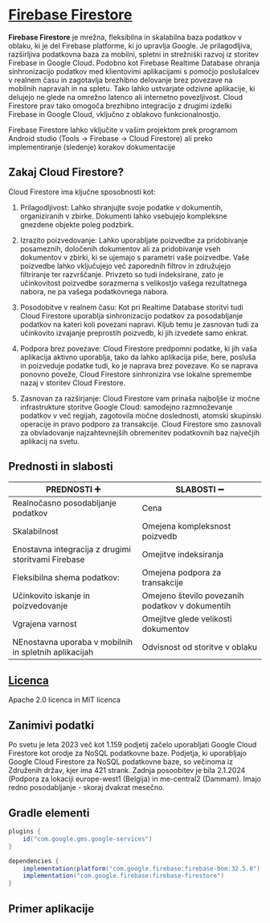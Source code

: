 # [Firebase Firestore](https://firebase.google.com/docs/firestore) 
**Firebase Firestore** je mrežna, fleksibilna in skalabilna baza podatkov v oblaku, ki je del Firebase platforme, ki jo upravlja Google.
Je prilagodljiva, razširljiva podatkovna baza za mobilni, spletni in strežniški razvoj iz storitev Firebase in Google Cloud. 
Podobno kot Firebase Realtime Database ohranja sinhronizacijo podatkov med klientovimi aplikacijami s pomočjo poslušalcev v realnem času in zagotavlja brezhibno delovanje brez povezave na mobilnih napravah in na spletu. 
Tako lahko ustvarjate odzivne aplikacije, ki delujejo ne glede na omrežno latenco ali internetno povezljivost. 
Cloud Firestore prav tako omogoča brezhibno integracijo z drugimi izdelki Firebase in Google Cloud, vključno z oblakovo funkcionalnostjo.

Firebase Firestore lahko vključite v vašim projektom prek programom Android studio (Tools -> Firebase -> Cloud Firestore) ali preko implementiranje (sledenje) korakov dokumentacije


## Zakaj Cloud Firestore?

Cloud Firestore ima ključne sposobnosti kot:
1. Prilagodljivost:  Lahko shranjujte svoje podatke v dokumentih, organiziranih v zbirke. Dokumenti lahko vsebujejo kompleksne gnezdene objekte poleg podzbirk.

2. Izrazito poizvedovanje: Lahko uporabljate poizvedbe za pridobivanje posameznih, določenih dokumentov ali za pridobivanje vseh dokumentov v zbirki, ki se ujemajo s parametri vaše poizvedbe. Vaše poizvedbe lahko vključujejo več zaporednih filtrov in združujejo filtriranje ter razvrščanje. Privzeto so tudi indeksirane, zato je učinkovitost poizvedbe sorazmerna s velikostjo vašega rezultatnega nabora, ne pa vašega podatkovnega nabora.

3. Posodobitve v realnem času: Kot pri Realtime Database storitvi tudi Cloud Firestore uporablja sinhronizacijo podatkov za posodabljanje podatkov na kateri koli povezani napravi. Kljub temu je zasnovan tudi za učinkovito izvajanje preprostih poizvedb, ki jih izvedete samo enkrat.

4. Podpora brez povezave: Cloud Firestore predpomni podatke, ki jih vaša aplikacija aktivno uporablja, tako da lahko aplikacija piše, bere, posluša in poizveduje podatke tudi, ko je naprava brez povezave. Ko se naprava ponovno poveže, Cloud Firestore sinhronizira vse lokalne spremembe nazaj v storitev Cloud Firestore.

5. Zasnovan za razširjanje: Cloud Firestore vam prinaša najboljše iz močne infrastrukture storitve Google Cloud: samodejno razmnoževanje podatkov v več regijah, zagotovila močne doslednosti, atomski skupinski operacije in pravo podporo za transakcije. Cloud Firestore smo zasnovali za obvladovanje najzahtevnejših obremenitev podatkovnih baz največjih aplikacij na svetu.


## Prednosti in slabosti

| PREDNOSTI :heavy_plus_sign:                                               | SLABOSTI :heavy_minus_sign:                                                                                                          |
|---------------------------------------------------------------------------|--------------------------------------------------------------------------------------------------------------------------------------|
| Realnočasno posodabljanje podatkov                                        | Cena                                                                                                                                 |
| Skalabilnost                                                              | Omejena kompleksnost poizvedb                                                                                                        |
| Enostavna integracija z drugimi storitvami Firebase                       | Omejitve indeksiranja                                                                                                                |
| Fleksibilna shema podatkov:                                               | Omejena podpora za transakcije                                                                                                       |
| Učinkovito iskanje in poizvedovanje                                       | Omejeno število povezanih podatkov v dokumentih                                                                                      |
| Vgrajena varnost                                                          | Omejitve glede velikosti dokumentov                                                                                                  |
| NEnostavna uporaba v mobilnih in spletnih aplikacijah                     | Odvisnost od storitve v oblaku                                                                                                       |

## [Licenca](https://github.com/firebase)
Apache 2.0 licenca in MIT licenca

## Zanimivi podatki

Po svetu je leta 2023 več kot 1.159 podjetij začelo uporabljati Google Cloud Firestore kot orodje za NoSQL podatkovne baze. Podjetja, ki uporabljajo Google Cloud Firestore za NoSQL podatkovne baze, so večinoma iz Združenih držav, kjer ima 421 strank.
Zadnja posoobitev je bila 2.1.2024 (Podpora za lokaciji europe-west1 (Belgija) in me-central2 (Dammam). Imajo redno posodabljanje - skoraj dvakrat mesečno.

## Gradle elementi

```gradle
plugins {
    id("com.google.gms.google-services")
}

dependencies {
    implementation(platform("com.google.firebase:firebase-bom:32.5.0"))
    implementation("com.google.firebase:firebase-firestore")
}
```

## Primer aplikacije

